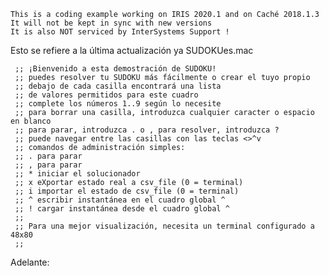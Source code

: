  ~~~
 This is a coding example working on IRIS 2020.1 and on Caché 2018.1.3 
 It will not be kept in sync with new versions      
 It is also NOT serviced by InterSystems Support !   
~~~ 

Esto se refiere a la última actualización ya SUDOKUes.mac 
  
     ;; ¡Bienvenido a esta demostración de SUDOKU!
     ;; puedes resolver tu SUDOKU más fácilmente o crear el tuyo propio
     ;; debajo de cada casilla encontrará una lista
     ;; de valores permitidos para este cuadro
     ;; complete los números 1..9 según lo necesite
     ;; para borrar una casilla, introduzca cualquier caracter o espacio en blanco
     ;; para parar, introduzca . o , para resolver, introduzca ?
     ;; puede navegar entre las casillas con las teclas <>^v
     ;; comandos de administración simples:
     ;; . para parar
     ;; , para parar
     ;; * iniciar el solucionador
     ;; x eXportar estado real a csv_file (0 = terminal)
     ;; i importar el estado de csv_file (0 = terminal)
     ;; ^ escribir instantánea en el cuadro global ^
     ;; ! cargar instantánea desde el cuadro global ^
     ;;
     ;; Para una mejor visualización, necesita un terminal configurado a 48x80
     ;;
Adelante:

